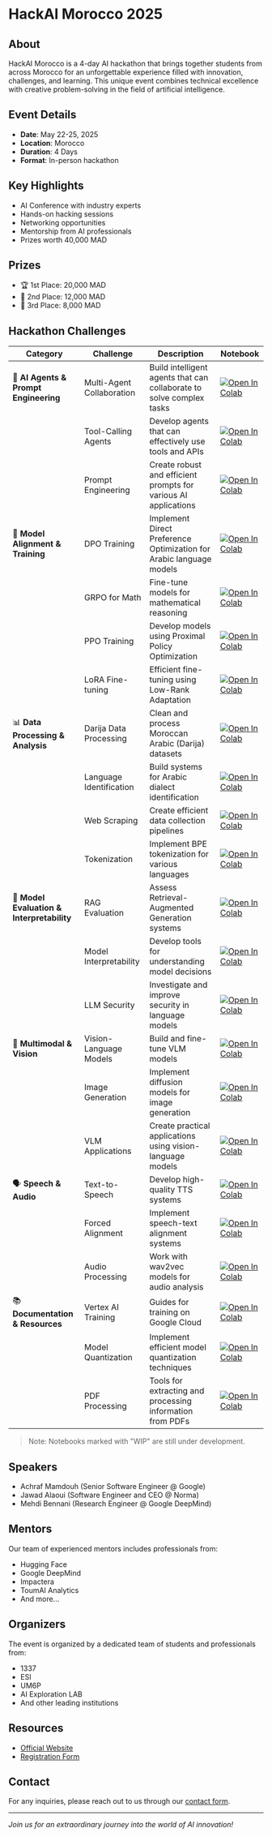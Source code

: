 # HackAI Morocco 2025

## About
HackAI Morocco is a 4-day AI hackathon that brings together students from across Morocco for an unforgettable experience filled with innovation, challenges, and learning. This unique event combines technical excellence with creative problem-solving in the field of artificial intelligence.

## Event Details
- **Date**: May 22-25, 2025
- **Location**: Morocco
- **Duration**: 4 Days
- **Format**: In-person hackathon

## Key Highlights
- AI Conference with industry experts
- Hands-on hacking sessions
- Networking opportunities
- Mentorship from AI professionals
- Prizes worth 40,000 MAD

## Prizes
- 🏆 1st Place: 20,000 MAD
- 🥈 2nd Place: 12,000 MAD
- 🥉 3rd Place: 8,000 MAD

## Hackathon Challenges

| Category | Challenge | Description | Notebook |
|----------|-----------|-------------|-----------|
| 🤖 **AI Agents & Prompt Engineering** | Multi-Agent Collaboration | Build intelligent agents that can collaborate to solve complex tasks | [![Open In Colab](https://colab.research.google.com/assets/colab-badge.svg)](https://githubtocolab.com/1337-Artificial-Intelligence/hackai-2025/blob/main/new_notebooks/agents_mcp.ipynb) |
| | Tool-Calling Agents | Develop agents that can effectively use tools and APIs | [![Open In Colab](https://colab.research.google.com/assets/colab-badge.svg)](https://githubtocolab.com/1337-Artificial-Intelligence/hackai-2025/blob/main/new_notebooks/agents_smolagents_toolcalling.ipynb) |
| | Prompt Engineering | Create robust and efficient prompts for various AI applications | [![Open In Colab](https://colab.research.google.com/assets/colab-badge.svg)](https://githubtocolab.com/1337-Artificial-Intelligence/hackai-2025/blob/main/new_notebooks/agents_prompt_engineering.ipynb) |
| 🔄 **Model Alignment & Training** | DPO Training | Implement Direct Preference Optimization for Arabic language models | [![Open In Colab](https://colab.research.google.com/assets/colab-badge.svg)](https://githubtocolab.com/1337-Artificial-Intelligence/hackai-2025/blob/main/new_notebooks/alignment_dpo_aragpt2_arabicpreference.ipynb) |
| | GRPO for Math | Fine-tune models for mathematical reasoning | [![Open In Colab](https://colab.research.google.com/assets/colab-badge.svg)](https://githubtocolab.com/1337-Artificial-Intelligence/hackai-2025/blob/main/new_notebooks/alignment_grpo_qwen3_math.ipynb) |
| | PPO Training | Develop models using Proximal Policy Optimization | [![Open In Colab](https://colab.research.google.com/assets/colab-badge.svg)](https://githubtocolab.com/1337-Artificial-Intelligence/hackai-2025/blob/main/new_notebooks/alignment_ppo_alatlas_msac.ipynb) |
| | LoRA Fine-tuning | Efficient fine-tuning using Low-Rank Adaptation | [![Open In Colab](https://colab.research.google.com/assets/colab-badge.svg)](https://githubtocolab.com/1337-Artificial-Intelligence/hackai-2025/blob/main/new_notebooks/train_sft_lora_alatlas_darijasftdataset.ipynb) |
| 📊 **Data Processing & Analysis** | Darija Data Processing | Clean and process Moroccan Arabic (Darija) datasets | [![Open In Colab](https://colab.research.google.com/assets/colab-badge.svg)](https://githubtocolab.com/1337-Artificial-Intelligence/hackai-2025/blob/main/new_notebooks/data_cleanup_tweet_dataset_darija.ipynb) |
| | Language Identification | Build systems for Arabic dialect identification | [![Open In Colab](https://colab.research.google.com/assets/colab-badge.svg)](https://githubtocolab.com/1337-Artificial-Intelligence/hackai-2025/blob/main/new_notebooks/data_language_identification_fasttext.ipynb) |
| | Web Scraping | Create efficient data collection pipelines | [![Open In Colab](https://colab.research.google.com/assets/colab-badge.svg)](https://githubtocolab.com/1337-Artificial-Intelligence/hackai-2025/blob/main/new_notebooks/data_scraping_bs4_goudma.ipynb) |
| | Tokenization | Implement BPE tokenization for various languages | [![Open In Colab](https://colab.research.google.com/assets/colab-badge.svg)](https://githubtocolab.com/1337-Artificial-Intelligence/hackai-2025/blob/main/new_notebooks/data_tokenization_bpe.ipynb) |
| 🎯 **Model Evaluation & Interpretability** | RAG Evaluation | Assess Retrieval-Augmented Generation systems | [![Open In Colab](https://colab.research.google.com/assets/colab-badge.svg)](https://githubtocolab.com/1337-Artificial-Intelligence/hackai-2025/blob/main/new_notebooks/embedding_evaluate_ragas.ipynb) |
| | Model Interpretability | Develop tools for understanding model decisions | [![Open In Colab](https://colab.research.google.com/assets/colab-badge.svg)](https://githubtocolab.com/1337-Artificial-Intelligence/hackai-2025/blob/main/new_notebooks/WIP_interpretability.ipynb) |
| | LLM Security | Investigate and improve security in language models | [![Open In Colab](https://colab.research.google.com/assets/colab-badge.svg)](https://githubtocolab.com/1337-Artificial-Intelligence/hackai-2025/blob/main/new_notebooks/WIP_security_llm.ipynb) |
| 🎨 **Multimodal & Vision** | Vision-Language Models | Build and fine-tune VLM models | [![Open In Colab](https://colab.research.google.com/assets/colab-badge.svg)](https://githubtocolab.com/1337-Artificial-Intelligence/hackai-2025/blob/main/new_notebooks/WIP_vlm_finetune.ipynb) |
| | Image Generation | Implement diffusion models for image generation | [![Open In Colab](https://colab.research.google.com/assets/colab-badge.svg)](https://githubtocolab.com/1337-Artificial-Intelligence/hackai-2025/blob/main/new_notebooks/image_diffusion_ddpm.ipynb) |
| | VLM Applications | Create practical applications using vision-language models | [![Open In Colab](https://colab.research.google.com/assets/colab-badge.svg)](https://githubtocolab.com/1337-Artificial-Intelligence/hackai-2025/blob/main/new_notebooks/vlm_usage.ipynb) |
| 🗣️ **Speech & Audio** | Text-to-Speech | Develop high-quality TTS systems | [![Open In Colab](https://colab.research.google.com/assets/colab-badge.svg)](https://githubtocolab.com/1337-Artificial-Intelligence/hackai-2025/blob/main/new_notebooks/WIP_speech_text2speech.ipynb) |
| | Forced Alignment | Implement speech-text alignment systems | [![Open In Colab](https://colab.research.google.com/assets/colab-badge.svg)](https://githubtocolab.com/1337-Artificial-Intelligence/hackai-2025/blob/main/new_notebooks/speech_forced_alignment.ipynb) |
| | Audio Processing | Work with wav2vec models for audio analysis | [![Open In Colab](https://colab.research.google.com/assets/colab-badge.svg)](https://githubtocolab.com/1337-Artificial-Intelligence/hackai-2025/blob/main/new_notebooks/speech_wav2vec_dodaaudio.ipynb) |
| 📚 **Documentation & Resources** | Vertex AI Training | Guides for training on Google Cloud | [![Open In Colab](https://colab.research.google.com/assets/colab-badge.svg)](https://githubtocolab.com/1337-Artificial-Intelligence/hackai-2025/blob/main/new_notebooks/docs_vertexai_training.ipynb) |
| | Model Quantization | Implement efficient model quantization techniques | [![Open In Colab](https://colab.research.google.com/assets/colab-badge.svg)](https://githubtocolab.com/1337-Artificial-Intelligence/hackai-2025/blob/main/new_notebooks/train_quantization.ipynb) |
| | PDF Processing | Tools for extracting and processing information from PDFs | [![Open In Colab](https://colab.research.google.com/assets/colab-badge.svg)](https://githubtocolab.com/1337-Artificial-Intelligence/hackai-2025/blob/main/new_notebooks/embedding_process_pdf.ipynb) |

> Note: Notebooks marked with "WIP" are still under development.

## Speakers
- Achraf Mamdouh (Senior Software Engineer @ Google)
- Jawad Alaoui (Software Engineer and CEO @ Norma)
- Mehdi Bennani (Research Engineer @ Google DeepMind)

## Mentors
Our team of experienced mentors includes professionals from:
- Hugging Face
- Google DeepMind
- Impactera
- ToumAI Analytics
- And more...

## Organizers
The event is organized by a dedicated team of students and professionals from:
- 1337
- ESI
- UM6P
- AI Exploration LAB
- And other leading institutions

## Resources
- [Official Website](https://hackai.ma)
- [Registration Form](https://hackai.ma/register)

## Contact
For any inquiries, please reach out to us through our [contact form](https://hackai.ma/contact).

---

*Join us for an extraordinary journey into the world of AI innovation!* 